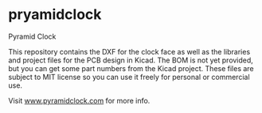# pryamidclock
Pyramid Clock

This repository contains the DXF for the clock face as well as the libraries and project files for the PCB design in Kicad. The BOM is not yet provided, but you can get some part numbers from the Kicad project. These files are subject to MIT license so you can use it freely for personal or commercial use.

Visit www.pyramidclock.com for more info.

